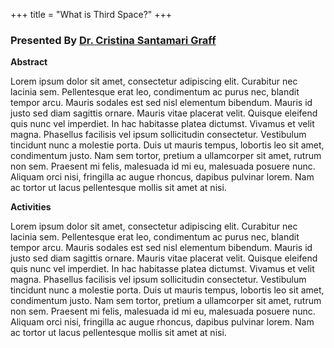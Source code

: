 +++
title = "What is Third Space?"
+++

### Presented By [Dr. Cristina Santamari Graff](https://dehsi2022.netlify.app/background/meettheteam/#dr-cristina-santamar%C3%ADa-graff)

**Abstract**

Lorem ipsum dolor sit amet, consectetur adipiscing elit. Curabitur nec lacinia sem. Pellentesque erat leo, condimentum ac purus nec, blandit tempor arcu. Mauris sodales est sed nisl elementum bibendum. Mauris id justo sed diam sagittis ornare. Mauris vitae placerat velit. Quisque eleifend quis nunc vel imperdiet. In hac habitasse platea dictumst. Vivamus et velit magna. Phasellus facilisis vel ipsum sollicitudin consectetur. Vestibulum tincidunt nunc a molestie porta. Duis ut mauris tempus, lobortis leo sit amet, condimentum justo. Nam sem tortor, pretium a ullamcorper sit amet, rutrum non sem. Praesent mi felis, malesuada id mi eu, malesuada posuere nunc. Aliquam orci nisi, fringilla ac augue rhoncus, dapibus pulvinar lorem. Nam ac tortor ut lacus pellentesque mollis sit amet at nisi.

**Activities**

Lorem ipsum dolor sit amet, consectetur adipiscing elit. Curabitur nec lacinia sem. Pellentesque erat leo, condimentum ac purus nec, blandit tempor arcu. Mauris sodales est sed nisl elementum bibendum. Mauris id justo sed diam sagittis ornare. Mauris vitae placerat velit. Quisque eleifend quis nunc vel imperdiet. In hac habitasse platea dictumst. Vivamus et velit magna. Phasellus facilisis vel ipsum sollicitudin consectetur. Vestibulum tincidunt nunc a molestie porta. Duis ut mauris tempus, lobortis leo sit amet, condimentum justo. Nam sem tortor, pretium a ullamcorper sit amet, rutrum non sem. Praesent mi felis, malesuada id mi eu, malesuada posuere nunc. Aliquam orci nisi, fringilla ac augue rhoncus, dapibus pulvinar lorem. Nam ac tortor ut lacus pellentesque mollis sit amet at nisi.